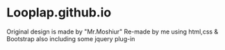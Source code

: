 # Looplap.github.io
Original design is made by "Mr.Moshiur"
 Re-made by me using html,css &amp; Bootstrap also including some jquery plug-in
